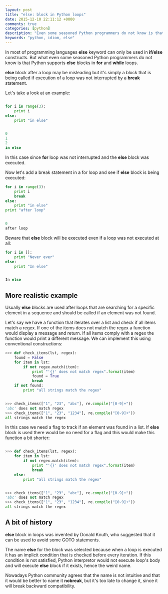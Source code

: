 ```yaml
---
layout: post
title: "else: block in Python loops"
date: 2015-12-10 22:11:12 +0000
comments: true
categories: [python]
description: "Even some seasoned Python programmers do not know is that Python supports else blocks in for and while loops."
keywords: "python, idiom, else"
---
```


In most of programming languages **else** keyword can only be used in **if/else** constructs. But what even some seasoned Python programmers do not know is that Python supports **else** blocks in **for** and **while** loops.

<!--more-->

**else** block after a loop may be misleading but it's simply a block that is being called if execution of a loop was not interrupted by a **break** statement.

Let's take a look at an example:

```python

for i in range(3):
	print i
else:
	print "in else"


0
1
2
in else
```

In this case since **for** loop was not interrupted and the **else** block was executed.

Now let's add a break statement in a for loop and see if **else** block is being executed:

```python
for i in range(3):
	print i
	break
else:
	print "in else"
print "after loop"


0
after loop

```

Beware that **else** block will be executed even if a loop was not executed at all:

```python
for i in []:
	print "Never ever"
else:
	print "In else"


In else
```

## More realistic example

Usually **else** blocks are used after loops that are searching for a specific element in a sequence and should be called if an element was not found.

Let's say we have a function that iterates over a list and check if all items match a regex. If one of the items does not match the regex a function would display a message and return. If all items comply with a regex the function would print a different message. We can implement this using conventional constructions:

```python
>>> def check_items(lst, regex):
	found = False
	for item in lst:
		if not regex.match(item):
			print "'{}' does not match regex".format(item)
			found = True
			break
	if not found:
		print "all strings match the regex"


>>> check_items(["1", "23", "abc"], re.compile("[0-9]+"))
'abc' does not match regex
>>> check_items(["1", "23", "1234"], re.compile("[0-9]+"))
all strings match the regex
```

In this case we need a flag to track if an element was found in a list. If **else** block is used there would be no need for a flag and this would make this function a bit shorter:

```python

>>> def check_items(lst, regex):
	for item in lst:
		if not regex.match(item):
			print "'{}' does not match regex".format(item)
			break
	else:
		print "all strings match the regex"


>>> check_items(["1", "23", "abc"], re.compile("[0-9]+"))
'abc' does not match regex
>>> check_items(["1", "23", "1234"], re.compile("[0-9]+"))
all strings match the regex

```


## A bit of history

**else** block in loops was invented by Donald Knuth, who suggested that it can be used to avoid some GOTO statements.

The name **else** for the block was selected because when a loop is executed it has an implicit condition that is checked before every iteration. If this condition is not satisfied, Python interpretor would not execute loop's body and will execute **else** block if it exists, hence the weird name.

Nowadays Python community agrees that the name is not intuitive and that it would be better to name it **nobreak**, but it's too late to change it, since it will break backward compatibility.
